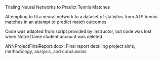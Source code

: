 Trialing Neural Networks to Predict Tennis Matches

Attempting to fit a neural network to a dataset of statistics from ATP tennis matches in an attempt to predict match outcomes

Code was adapted from script provided by instructor, but code was lost when Notre Dame student account was deleted

ANNProjectFinalReport.docx: Final report detailing project aims, methodology, analysis, and conclusions





